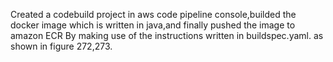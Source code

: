 Created a codebuild project in aws code pipeline console,builded the docker image which is written in java,and finally pushed the image to amazon ECR By making use of the instructions written in buildspec.yaml.
as shown in figure 272,273.
